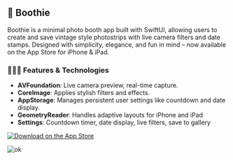 ## 📸 Boothie 
Boothie is a minimal photo booth app built with SwiftUI, allowing users to create and save vintage style photostrips with live camera filters and date stamps. 
Designed with simplicity, elegance, and fun in mind – now available on the App Store for iPhone & iPad.

### 👩🏻‍💻 Features & Technologies 
* **AVFoundation**: Live camera preview, real-time capture. 
* **CoreImage**: Applies stylish filters and effects.
* **AppStorage**: Manages persistent user settings like countdown and date display.
* **GeometryReader**: Handles adaptive layouts for iPhone and iPad
* **Settings**: Countdown timer, date display, live filters, save to gallery

[![Download on the App Store](https://developer.apple.com/assets/elements/badges/download-on-the-app-store.svg)](https://apps.apple.com/app/id6744557942?platform=iphone)

![ok](https://github.com/user-attachments/assets/9eefa6f9-44f3-4cff-91b3-99cf14336359)

